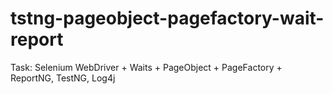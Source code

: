 # tstng-pageobject-pagefactory-wait-report
Task: Selenium WebDriver + Waits + PageObject + PageFactory + ReportNG, TestNG, Log4j
